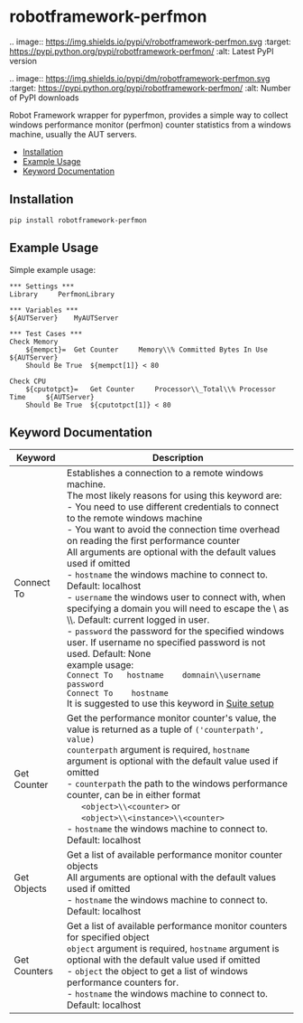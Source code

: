 # robotframework-perfmon

.. image:: https://img.shields.io/pypi/v/robotframework-perfmon.svg
    :target: https://pypi.python.org/pypi/robotframework-perfmon/
    :alt: Latest PyPI version

.. image:: https://img.shields.io/pypi/dm/robotframework-perfmon.svg
    :target: https://pypi.python.org/pypi/robotframework-perfmon/
    :alt: Number of PyPI downloads


Robot Framework wrapper for pyperfmon, provides a simple way to collect windows performance monitor (perfmon) counter statistics from a windows machine, usually the AUT servers.

- [Installation](#installation)
- [Example Usage](#example-usage)
- [Keyword Documentation](#keyword-documentation)

## Installation

```
pip install robotframework-perfmon
```

## Example Usage
Simple example usage:
```robotframework
*** Settings ***
Library		PerfmonLibrary

*** Variables ***
${AUTServer} 	MyAUTServer

*** Test Cases ***
Check Memory
	${mempct}= 	Get Counter 	Memory\\% Committed Bytes In Use 	${AUTServer}
	Should Be True 	${mempct[1]} < 80

Check CPU
	${cputotpct}= 	Get Counter 	Processor\\_Total\\% Processor Time 	${AUTServer}
	Should Be True 	${cputotpct[1]} < 80

```

## Keyword Documentation
|Keyword|Description|
|---|---|
| Connect To | Establishes a connection to a remote windows machine. <br> The most likely reasons for  using this keyword are: <br> - You need to use different credentials to connect to the remote windows machine <br> - You want to avoid the connection time overhead on reading the first performance counter <br> All arguments are optional with the default values used if omitted <br> - `hostname` the windows machine to connect to. Default: localhost <br> - `username` the windows user to connect with, when specifying a domain you will need to escape the \\ as \\\\. Default: current logged in user. <br> - `password` the password for the specified windows user. If username no specified password is not used. Default: None <br> example usage: <br> ``` Connect To	hostname 	domnain\\username 	password ``` <br> ``` Connect To 	hostname ``` <br> It is suggested to use this keyword in [Suite setup](http://robotframework.org/robotframework/latest/RobotFrameworkUserGuide.html#toc-entry-260) |
| Get Counter | Get the performance monitor counter's value, the value is returned as a tuple of `('counterpath', value)` <br> `counterpath` argument is required, `hostname` argument is optional with the default value used if omitted <br> - `counterpath` the path to the windows performance counter, can be in either format <br> &nbsp; &nbsp; &nbsp; `<object>\\<counter>` or <br> &nbsp; &nbsp; &nbsp; `<object>\\<instance>\\<counter>` <br> - `hostname` the windows machine to connect to. Default: localhost |
| Get Objects | Get a list of available performance monitor counter objects <br> All arguments are optional with the default values used if omitted <br> - `hostname` the windows machine to connect to. Default: localhost |
| Get Counters | Get a list of available performance monitor counters for specified object <br> `object` argument is required, `hostname` argument is optional with the default value used if omitted <br> - `object` the object to get a list of windows performance counters for. <br> - `hostname` the windows machine to connect to. Default: localhost |
